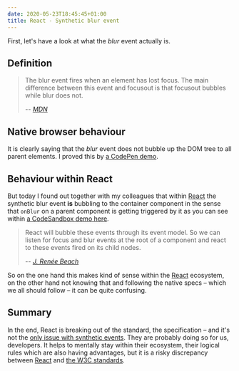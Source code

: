 ```yaml
---
date: 2020-05-23T18:45:45+01:00
title: React - Synthetic blur event
---
```


First, let's have a look at what the *blur* event actually is.

## Definition

> The blur event fires when an element has lost focus. The main difference between this event and focusout is that focusout bubbles while blur does not.
>
> -- <cite>[MDN](https://developer.mozilla.org/en-US/docs/Web/API/Element/blur_event)</cite>

## Native browser behaviour

It is clearly saying that the *blur* event does not bubble up the DOM tree to all parent elements. I proved this by [a CodePen demo](https://codepen.io/andi1984/pen/dyGPoON).

## Behaviour within React

But today I found out together with my colleagues that within [React](https://reactjs.org/) the synthetic blur event **is** bubbling to the container component in the sense that `onBlur` on a parent component is getting triggered by it as you can see within [a CodeSandbox demo here](https://codesandbox.io/s/react-blur-synthetic-event-bubbling-7bb3p).

> React will bubble these events through its event model. So we can listen for focus and blur events at the root of a component and react to these events fired on its child nodes.
>
> -- <cite>[J. Renée Beach](https://medium.com/@jessebeach/dealing-with-focus-and-blur-in-a-composite-widget-in-react-90d3c3b49a9b)</cite>

So on the one hand this makes kind of sense within the [React](https://reactjs.org/) ecosystem, on the other hand not knowing that and following the native specs – which we all should follow – it can be quite confusing.

## Summary

In the end, React is breaking out of the standard, the specification – and it's not the [only issue with synthetic events](https://github.com/facebook/react/pull/17330#issuecomment-559978625). They are probably doing so for us, developers. It helps to mentally stay within their ecosystem, their logical rules which are also having advantages, but it is a risky discrepancy between [React](https://reactjs.org/) and [the W3C standards](https://www.w3.org/standards/).
